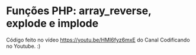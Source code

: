 # Funções PHP: array_reverse, explode e implode

Código feito no vídeo https://youtu.be/HMI6fyz6mxE do Canal Codificando no Youtube. :)